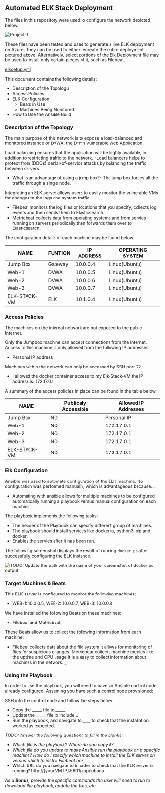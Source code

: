 ## Automated ELK Stack Deployment

The files in this repository were used to configure the network depicted below.

![Project-1](https://user-images.githubusercontent.com/8354230/117092473-29ab2d00-ad13-11eb-81ac-bda640bdcd6d.png)

These files have been tested and used to generate a live ELK deployment on Azure. They can be used to either recreate the entire deployment pictured above. Alternatively, select portions of the Elk Deployment file may be used to install only certain pieces of it, such as Filebeat.

  
  [elksetup.yml](https://github.com/lheneryf/ELK-STACK/blob/main/elksetup.yml)

This document contains the following details:
- Description of the Topologu
- Access Policies
- ELK Configuration
  - Beats in Use
  - Machines Being Monitored
- How to Use the Ansible Build


### Description of the Topology

The main purpose of this network is to expose a load-balanced and monitored instance of DVWA, the D*mn Vulnerable Web Application.

Load balancing ensures that the application will be highly available, in addition to restricting traffic to the network.
-Load balancers helps to protect from (DDOs) denial-of-service attacks by balancing the traffic between servers. 
- What is an advantage of using a jump box?- The jump box forces all the traffic through a single node. 

Integrating an ELK server allows users to easily monitor the vulnerable VMs for changes to the logs and system traffic.
- Filebeat monitors the log files or locations that you specify, collects log events and then sends them to Elasticsearch. 
- Metricbeat collects data from operating systems and from servies running on servers periodically then forwards them over to Elasticsearch. 

The configuration details of each machine may be found below.

| NAME         | FUNTION | IP ADDRESS | OPERATING SYSTEM |
|--------------|---------|------------|------------------|
| Jump Box     | Gateway | 10.0.0.4   | Linux(Ubuntu)    |
| Web-1        | DVWA    | 10.0.0.5   | Linux(Ubuntu)    |
| Web-2        | DVWA    | 10.0.0.6   | Linux(Ubuntu)    |
| Web-3        | DVWA    | 10.0.0.7   | Linux(Ubuntu)    |
| ELK-STACK-VM | ELK     | 10.1.0.4   | Linux(Ubuntu)    |

### Access Policies

The machines on the internal network are not exposed to the public Internet. 

Only the Jumpbox machine can accept connections from the Internet. Access to this machine is only allowed from the following IP addresses:
- Personal IP address

Machines within the network can only be accessed by SSH port 22.
- I allowed the docker container access to my Elk-Stack-VM the IP address is: 172.17.0.1

A summary of the access policies in place can be found in the table below.

| NAME         | Publicaly Accessible | Allowed IP Addresses |
|--------------|----------------------|----------------------|
| Jump Box     | NO                   | Personal IP          |
| Web-1        | NO                   | 172.17.0.1           |
| Web-2        | NO                   | 172.17.0.1           |
| Web-3        | NO                   | 172.17.0.1           |
| ELK-STACK-VM | NO                   | 172.17.0.1           |

### Elk Configuration

Ansible was used to automate configuration of the ELK machine. No configuration was performed manually, which is advantageous because...
- Automating with ansible allows for multiple machines to be configured automatically running a playbook versus manual configuration on each machine. 

The playbook implements the following tasks:
- The header of the Playbook can specify different group of machines.
- The playbook should install services like docker.io, python3-pip and docker.
- Enables the servies after it has been run. 

The following screenshot displays the result of running `docker ps` after successfully configuring the ELK instance.

![TODO: Update the path with the name of your screenshot of docker ps output](Images/docker_ps_output.png)

### Target Machines & Beats
This ELK server is configured to monitor the following machines:
- WEB-1: 10.0.0.5, WEB-2: 10.0.0.7, WEB-3: 10.0.0.8

We have installed the following Beats on these machines:
- Filebeat and Metricbeat.

These Beats allow us to collect the following information from each machine:
- Filebeat collects data about the file system it allows for monitoring of files for suspicious changes. Metricbeat collects machine metrics like the uptime and CPU usage it is a easy to collect information about machines in the network. _

### Using the Playbook
In order to use the playbook, you will need to have an Ansible control node already configured. Assuming you have such a control node provisioned: 

SSH into the control node and follow the steps below:
- Copy the _____ file to _____.
- Update the _____ file to include...
- Run the playbook, and navigate to ____ to check that the installation worked as expected.

_TODO: Answer the following questions to fill in the blanks:_
- _Which file is the playbook? Where do you copy it?_
- _Which file do you update to make Ansible run the playbook on a specific machine? How do I specify which machine to install the ELK server on versus which to install Filebeat on?_
- Which URL do you navigate to in order to check that the ELK server is running?
http://[your.VM.IP]:5601/app/kibana

_As a **Bonus**, provide the specific commands the user will need to run to download the playbook, update the files, etc._
